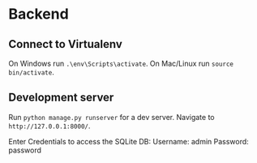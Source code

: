 # Backend

## Connect to Virtualenv

On Windows run `.\env\Scripts\activate`.
On Mac/Linux run `source bin/activate`.

## Development server

Run `python manage.py runserver` for a dev server. Navigate to `http://127.0.0.1:8000/`.

Enter Credentials to access the SQLite DB:
Username: admin
Password: password
